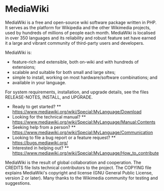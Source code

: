 # MediaWiki

MediaWiki is a free and open-source wiki software package written in PHP. It
serves as the platform for Wikipedia and the other Wikimedia projects, used
by hundreds of millions of people each month. MediaWiki is localised in over
350 languages and its reliability and robust feature set have earned it a large
and vibrant community of third-party users and developers. 

MediaWiki is:

* feature-rich and extensible, both on-wiki and with hundreds of extensions;
* scalable and suitable for both small and large sites;
* simple to install, working on most hardware/software combinations; and
* available in your language.

For system requirements, installation, and upgrade details, see the files
RELEASE-NOTES, INSTALL, and UPGRADE.

* Ready to get started?
** https://www.mediawiki.org/wiki/Special:MyLanguage/Download
* Looking for the technical manual?
** https://www.mediawiki.org/wiki/Special:MyLanguage/Manual:Contents
* Seeking help from a person?
** https://www.mediawiki.org/wiki/Special:MyLanguage/Communication
* Looking to file a bug report or a feature request?
** https://bugs.mediawiki.org/
* Interested in helping out?
** https://www.mediawiki.org/wiki/Special:MyLanguage/How_to_contribute

MediaWiki is the result of global collaboration and cooperation. The CREDITS
file lists technical contributors to the project. The COPYING file explains
MediaWiki's copyright and license (GNU General Public License, version 2 or
later). Many thanks to the Wikimedia community for testing and suggestions.
